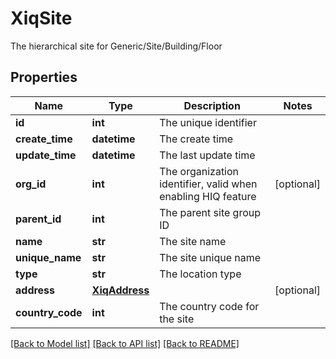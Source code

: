 # XiqSite

The hierarchical site for Generic/Site/Building/Floor
## Properties
Name | Type | Description | Notes
------------ | ------------- | ------------- | -------------
**id** | **int** | The unique identifier | 
**create_time** | **datetime** | The create time | 
**update_time** | **datetime** | The last update time | 
**org_id** | **int** | The organization identifier, valid when enabling HIQ feature | [optional] 
**parent_id** | **int** | The parent site group ID | 
**name** | **str** | The site name | 
**unique_name** | **str** | The site unique name | 
**type** | **str** | The location type | 
**address** | [**XiqAddress**](XiqAddress.md) |  | [optional] 
**country_code** | **int** | The country code for the site | 

[[Back to Model list]](../README.md#documentation-for-models) [[Back to API list]](../README.md#documentation-for-api-endpoints) [[Back to README]](../README.md)


